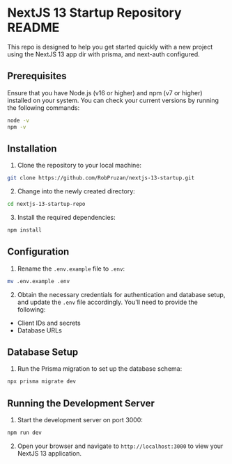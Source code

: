 # NextJS 13 Startup Repository README

This repo is designed to help you get started quickly with a new project using the NextJS 13 app dir with prisma, and next-auth configured.

## Prerequisites

Ensure that you have Node.js (v16 or higher) and npm (v7 or higher) installed on your system. You can check your current versions by running the following commands:

```bash
node -v
npm -v
```

## Installation

1. Clone the repository to your local machine:

```bash
git clone https://github.com/RobPruzan/nextjs-13-startup.git
```

2. Change into the newly created directory:

```bash
cd nextjs-13-startup-repo
```

3. Install the required dependencies:

```bash
npm install
```

## Configuration

1. Rename the `.env.example` file to `.env`:

```bash
mv .env.example .env
```

2. Obtain the necessary credentials for authentication and database setup, and update the `.env` file accordingly. You'll need to provide the following:

- Client IDs and secrets
- Database URLs

## Database Setup

1. Run the Prisma migration to set up the database schema:

```bash
npx prisma migrate dev
```

## Running the Development Server

1. Start the development server on port 3000:

```bash
npm run dev
```

2. Open your browser and navigate to `http://localhost:3000` to view your NextJS 13 application.

